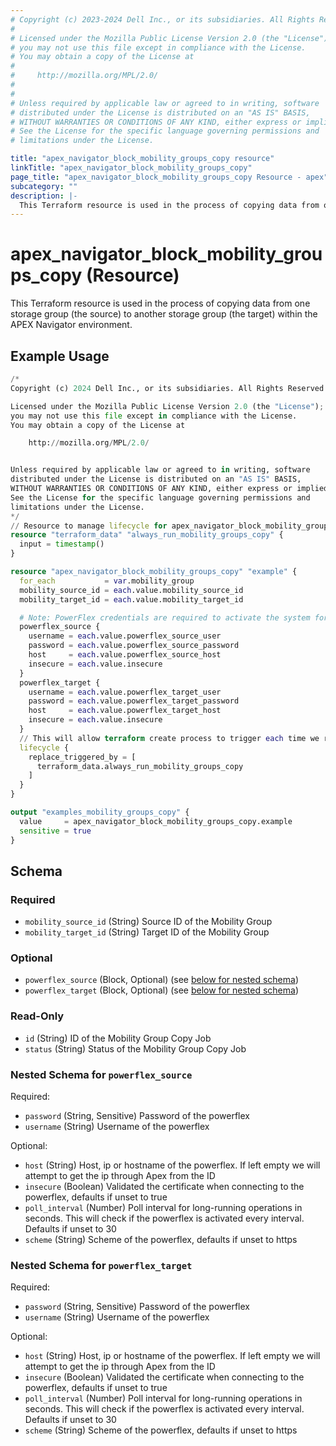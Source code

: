 ```yaml
---
# Copyright (c) 2023-2024 Dell Inc., or its subsidiaries. All Rights Reserved.
#
# Licensed under the Mozilla Public License Version 2.0 (the "License");
# you may not use this file except in compliance with the License.
# You may obtain a copy of the License at
#
#     http://mozilla.org/MPL/2.0/
#
#
# Unless required by applicable law or agreed to in writing, software
# distributed under the License is distributed on an "AS IS" BASIS,
# WITHOUT WARRANTIES OR CONDITIONS OF ANY KIND, either express or implied.
# See the License for the specific language governing permissions and
# limitations under the License.

title: "apex_navigator_block_mobility_groups_copy resource"
linkTitle: "apex_navigator_block_mobility_groups_copy"
page_title: "apex_navigator_block_mobility_groups_copy Resource - apex"
subcategory: ""
description: |-
  This Terraform resource is used in the process of copying data from one storage group (the source) to another storage group (the target) within the APEX Navigator environment.
---
```


# apex_navigator_block_mobility_groups_copy (Resource)

This Terraform resource is used in the process of copying data from one storage group (the source) to another storage group (the target) within the APEX Navigator environment.


## Example Usage

```terraform
/*
Copyright (c) 2024 Dell Inc., or its subsidiaries. All Rights Reserved.

Licensed under the Mozilla Public License Version 2.0 (the "License");
you may not use this file except in compliance with the License.
You may obtain a copy of the License at

    http://mozilla.org/MPL/2.0/


Unless required by applicable law or agreed to in writing, software
distributed under the License is distributed on an "AS IS" BASIS,
WITHOUT WARRANTIES OR CONDITIONS OF ANY KIND, either express or implied.
See the License for the specific language governing permissions and
limitations under the License.
*/
// Resource to manage lifecycle for apex_navigator_block_mobility_groups_copy
resource "terraform_data" "always_run_mobility_groups_copy" {
  input = timestamp()
}

resource "apex_navigator_block_mobility_groups_copy" "example" {
  for_each           = var.mobility_group
  mobility_source_id = each.value.mobility_source_id
  mobility_target_id = each.value.mobility_target_id

  # Note: PowerFlex credentials are required to activate the system for mobility related operations.
  powerflex_source {
    username = each.value.powerflex_source_user
    password = each.value.powerflex_source_password
    host     = each.value.powerflex_source_host
    insecure = each.value.insecure
  }
  powerflex_target {
    username = each.value.powerflex_target_user
    password = each.value.powerflex_target_password
    host     = each.value.powerflex_target_host
    insecure = each.value.insecure
  }
  // This will allow terraform create process to trigger each time we run terraform apply.
  lifecycle {
    replace_triggered_by = [
      terraform_data.always_run_mobility_groups_copy
    ]
  }
}

output "examples_mobility_groups_copy" {
  value     = apex_navigator_block_mobility_groups_copy.example
  sensitive = true
}
```

<!-- schema generated by tfplugindocs -->
## Schema

### Required

- `mobility_source_id` (String) Source ID of the Mobility Group
- `mobility_target_id` (String) Target ID of the Mobility Group

### Optional

- `powerflex_source` (Block, Optional) (see [below for nested schema](#nestedblock--powerflex_source))
- `powerflex_target` (Block, Optional) (see [below for nested schema](#nestedblock--powerflex_target))

### Read-Only

- `id` (String) ID of the Mobility Group Copy Job
- `status` (String) Status of the Mobility Group Copy Job

<a id="nestedblock--powerflex_source"></a>
### Nested Schema for `powerflex_source`

Required:

- `password` (String, Sensitive) Password of the powerflex
- `username` (String) Username of the powerflex

Optional:

- `host` (String) Host, ip or hostname of the powerflex. If left empty we will attempt to get the ip through Apex from the ID
- `insecure` (Boolean) Validated the certificate when connecting to the powerflex, defaults if unset to true
- `poll_interval` (Number) Poll interval for long-running operations in seconds. This will check if the powerflex is activated every interval. Defaults if unset to 30
- `scheme` (String) Scheme of the powerflex, defaults if unset to https


<a id="nestedblock--powerflex_target"></a>
### Nested Schema for `powerflex_target`

Required:

- `password` (String, Sensitive) Password of the powerflex
- `username` (String) Username of the powerflex

Optional:

- `host` (String) Host, ip or hostname of the powerflex. If left empty we will attempt to get the ip through Apex from the ID
- `insecure` (Boolean) Validated the certificate when connecting to the powerflex, defaults if unset to true
- `poll_interval` (Number) Poll interval for long-running operations in seconds. This will check if the powerflex is activated every interval. Defaults if unset to 30
- `scheme` (String) Scheme of the powerflex, defaults if unset to https

